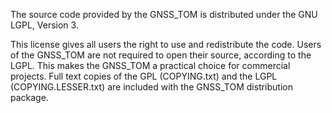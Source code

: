 The source code provided by the GNSS_TOM is distributed under the GNU LGPL, Version 3.

This license gives all users the right to use and redistribute the code.
Users of the GNSS_TOM are not required to open their source, according to the LGPL.
This makes the GNSS_TOM a practical choice for commercial projects.
Full text copies of the GPL (COPYING.txt) and the LGPL (COPYING.LESSER.txt) are included with the GNSS_TOM distribution package.
